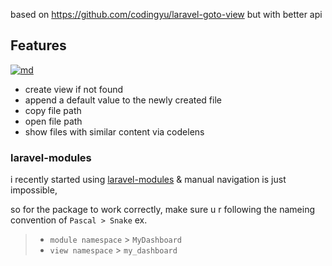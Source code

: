 based on https://github.com/codingyu/laravel-goto-view but with better api

## Features

[![md](https://user-images.githubusercontent.com/7388088/104228433-87112a80-5453-11eb-9817-28fed35fd077.png)](https://user-images.githubusercontent.com/7388088/104228433-87112a80-5453-11eb-9817-28fed35fd077.png)

- create view if not found
- append a default value to the newly created file
- copy file path
- open file path
- show files with similar content via codelens

### laravel-modules

i recently started using [laravel-modules](https://nwidart.com/laravel-modules/v6/installation-and-setup) & manual navigation is just impossible,

so for the package to work correctly, make sure u r following the nameing convention of `Pascal > Snake` ex.

> + `module namespace` > `MyDashboard`
> + `view namespace` > `my_dashboard`
